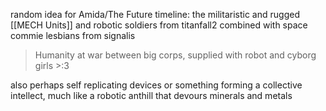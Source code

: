 random idea for Amida/The Future timeline:
the militaristic and rugged [[MECH Units]] and robotic soldiers from titanfall2 combined with space commie lesbians from signalis

> Humanity at war between big corps, supplied with robot and cyborg girls >:3


also perhaps self replicating devices or something forming a collective intellect, much like a robotic anthill that devours minerals and metals